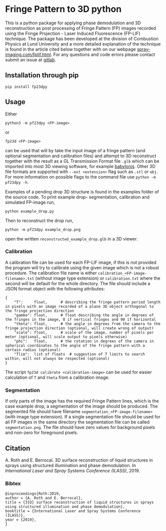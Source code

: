 # Fringe Pattern to 3D python
This is a python package for applying phase demodulation and 3D reconstruction as post processing of Fringe Pattern (FP) images recorded using the Fringe Projection - Laser Induced Fluorescence (FP-LIF) technique.
The package has been developed at the division of Combustion Physics at Lund University and a more detailed explanation of the technique is found in the article cited below together with on our webpage [spray-imaging.com/fplif.html](https://spray-imaging.com/fplif.html).
For any questions and code errors please contact submit an issue at [gitlab](https://gitlab.com/roth.adrian/fp23dpy).

## Installation through pip
```
pip install fp23dpy
```

## Usage
Either 
```
python3 -m pf23dpy <FP-image>
```
or 
```
fp23d <FP-image>
```
can be used that will by take the input image of a fringe pattern (and optional segmentation and calibration files) and attempt to 3D reconstruct together with the result as a GL Transmission Format file `.glb` which can be imported into most 3D viewing software, for example [babylonjs](https://sandbox.babylonjs.com/).
Other 3D file formats are supported with `--ext <extension>` flag such as `.stl` or `obj`.
For more information on possible flags to the command file use `python -m pf23dpy -h`.

Examples of a pending drop 3D structure is found in the examples folder of the source code.
To print example drop- segmentation, calibration and simulated FP-image run,
```
python example_drop.py
```
Then to reconstruct the drop run,
```
python -m pf23dpy example_drop.png
```
open the written `reconstructed_example_drop.glb` in a 3D viewer.

### Calibration
A calibration file can be used for each FP-LIF image, if this is not provided the program will try to calibrate using the given image which is not a robust procedure.
The calibration file name is either `calibration_<FP-image-filename>.txt` (without image type extension) or `calibration.txt` where the second will be default for the whole directory.
The file should include a JSON format object with the following attributes:
```
{
	"T":     float,		 # describing the fringe pattern period length in pixels with an image recorded of a plane 3D object orthogonal to the fringe projection direction
	"gamma": float,		 # float describing the angle in degrees of the fringes in the image, 0 if vertical fringes and 90 if horizontal
	"theta": float,	 	 # the angle in degrees from the camera to the fringe projection direction (optional, will create wrong of output)
	"scale": float,  	 # scale of the image, number of pixels per meter (optional, will scale output to pixels otherwise)
	"phi":   float,	 	 # the rotation in degrees of the camera in spherical coordinates to the angle of the fringe pattern with a certain radius (optional)
	"Tlim":  list of floats  # suggestion of T limits to search within, will not always be respected (optional)
}
```
The script `fp23d calibrate <calibration-image>` can be used for easier calculation of `T` and `theta` from a calibration image.

### Segmentation
If only parts of the image has the required Fringe Pattern lines, which is the case example drop, a segmentation of the image should be produced.
The segmented file should have filename `segmentation_<FP-image-filename>` (with image type extension).
If a single segmentation file should be used for all FP images in the same directory the segmentation file can be called `segmentation.png`.
The file should have zero values for background pixels and non-zero for foreground pixels.


## Citation
 A. Roth and E. Berrocal. 3D surface reconstruction of liquid structures in sprays using structured illumination and phase demodulation. In *International Laser and Spray Systems Conference (ILASS)*, 2019.

### Bibtex
```
@inproceedings{Roth:2019,
author = {A. Roth and E. Berrocal},
title = {3{D} surface reconstruction of liquid structures in sprays using structured illumination and phase demodulation},
booktitle = {International Laser and Spray Systems Conference (ILASS)},
year = {2019},
}
```
